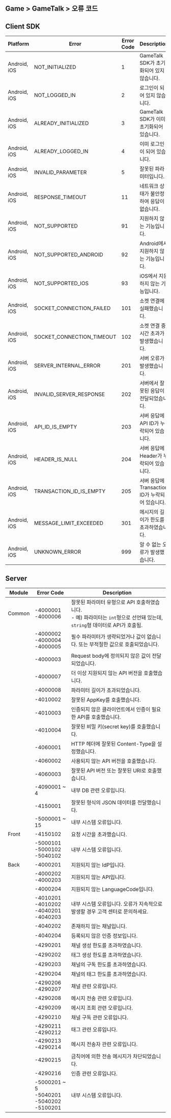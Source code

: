 ## Game > GameTalk > 오류 코드

## Client SDK

| Platform           | Error                                    | Error Code | Description                              |
| ------------------ | ---------------------------------------- | ---------- | ---------------------------------------- |
| Android, iOS | NOT_INITIALIZED | 1 | GameTalk SDK가 초기화되어 있지 않습니다. |
| Android, iOS | NOT_LOGGED_IN | 2 | 로그인이 되어 있지 않습니다. |
| Android, iOS | ALREADY_INITIALIZED | 3 | GameTalk SDK가 이미 초기화되어 있습니다.  |
| Android, iOS | ALREADY_LOGGED_IN | 4 | 이미 로그인이 되어 있습니다. |
| Android, iOS | INVALID_PARAMETER | 5 | 잘못된 파라미터입니다. |
| Android, iOS | RESPONSE_TIMEOUT | 11 | 네트워크 상태가 불안정하여 응답이 없습니다. |
| Android, iOS | NOT_SUPPORTED | 91 | 지원하지 않는 기능입니다. |
| Android, iOS | NOT_SUPPORTED_ANDROID | 92 | Android에서 지원하지 않는 기능입니다. |
| Android, iOS | NOT_SUPPORTED_IOS | 93 | iOS에서 지원하지 않는 기능입니다. |
| Android, iOS | SOCKET_CONNECTION_FAILED | 101 | 소켓 연결에 실패했습니다. |
| Android, iOS | SOCKET_CONNECTION_TIMEOUT | 102 | 소켓 연결 중 시간 초과가 발생했습니다. |
| Android, iOS | SERVER_INTERNAL_ERROR | 201 | 서버 오류가 발생했습니다. |
| Android, iOS | INVALID_SERVER_RESPONSE | 202 | 서버에서 잘못된 응답이 전달되었습니다. |
| Android, iOS | API_ID_IS_EMPTY | 203 | 서버 응답에 API ID가 누락되어 있습니다. |
| Android, iOS | HEADER_IS_NULL | 204 | 서버 응답에 Header가 누락되어 있습니다. |
| Android, iOS | TRANSACTION_ID_IS_EMPTY | 205 | 서버 응답에 Transaction ID가 누락되어 있습니다. |
| Android, iOS | MESSAGE_LIMIT_EXCEEDED | 301 | 메시지의 길이가 한도를 초과하였습니다.  |
| Android, iOS | UNKNOWN_ERROR | 999 | 알 수 없는 오류가 발생했습니다. |

## Server
| Module  | Error Code            | Description                              |
| ------- | --------------------- | ---------------------------------------- |
| Common  | -4000001<br/>-4000006 | 잘못된 파라미터 유형으로 API 호출하였습니다. <br/>- 예) 파라미터는 `int`형으로 선언돼 있는데, `string`형 데이터로 API가 호출됨. |
|         | -4000002<br/>-4000004<br>-4000005 | 필수 파라미터가 생략되었거나 값이 없습니다. 또는 부적절한 값으로 호출되었습니다. <br> |
|         | -4000003              | Request body에 정의되지 않은 값이 전달되었습니다. |
|         | -4000007              | 더 이상 지원되지 않는 API 버전을 호출했습니다. |
|         | -4000008              | 파라미터 길이가 초과되었습니다. |
|         | -4010002              | 잘못된 AppKey를 호출했습니다. |
|         | -4010003              | 인증되지 않은 클라이언트에서 인증이 필요한 API를 호출했습니다. |
|         | -4010004              | 잘못된 비밀 키(secret key)를 호출했습니다. |
|         | -4060001              | HTTP 헤더에 잘못된 Content-Type을 설정했습니다. |
|         | -4060002              | 사용되지 않는 API 버전을 호출했습니다. |
|         | -4060003              | 잘못된 API 버전 또는 잘못된 URI로 호출했습니다. |
|         | -4090001 ~ 4          | 내부 DB 관련 오류입니다. |
|         | -4150001              | 잘못된 형식의 JSON 데이터를 전달했습니다. |
|         | -5000001 ~ 15         | 내부 시스템 오류입니다. |
| Front   | -4150102              | 요청 시간을 초과했습니다. |
|         | -5000101<br/>-5000102<br/>-5040102 | 내부 시스템 오류입니다. |
| Back    | -4000201              | 지원되지 않는 IdP입니다. |
|         | -4000202<br/>-4000203 | 지원되지 않는 API입니다. |
|         | -4000204              | 지원되지 않는 LanguageCode입니다. |
|         | -4010201<br/>-4010202<br/>-4040201<br/>-4040203 | 내부 시스템 오류입니다. 오류가 지속적으로 발생할 경우 고객 센터로 문의하세요. |
|         | -4040202              | 존재하지 않는 채널입니다. |
|         | -4040204              | 등록되지 않은 인증 정보입니다. |
|         | -4290201              | 채널 생성 한도를 초과하였습니다. |
|         | -4290202              | 태그 생성 한도를 초과하였습니다. |
|         | -4290203              | 채널의 구독 한도를 초과하였습니다. |
|         | -4290204              | 채널의 태그 한도를 초과하였습니다. |
|         | -4290206<br/>-4290207 | 채널 관련 오류입니다. |
|         | -4290208              | 메시지 전송 관련 오류입니다. |
|         | -4290209              | 메시지 조회 관련 오류입니다. |
|         | -4290210              | 채널 구독 관련 오류입니다. |
|         | -4290211<br/>-4290212 | 태그 관련 오류입니다. |
|         | -4290213<br/>-4290214 | 메시지 전송자 관련 오류입니다. |
|         | -4290215              | 금칙어에 의한 전송 메시지가 차단되었습니다. |
|         | -4290216              | 인증 관련 오류입니다. |
|         | -5000201 ~ 5<br/>-5040201<br/>-5040202<br/>-5100201 | 내부 시스템 오류입니다. |

